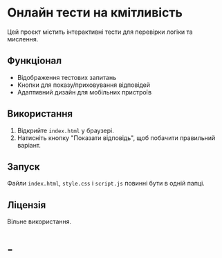 # Онлайн тести на кмітливість

Цей проєкт містить інтерактивні тести для перевірки логіки та мислення. 

## Функціонал
- Відображення тестових запитань
- Кнопки для показу/приховування відповідей
- Адаптивний дизайн для мобільних пристроїв

## Використання
1. Відкрийте `index.html` у браузері.
2. Натисніть кнопку "Показати відповідь", щоб побачити правильний варіант.

## Запуск
Файли `index.html`, `style.css` і `script.js` повинні бути в одній папці.

## Ліцензія
Вільне використання.
# -